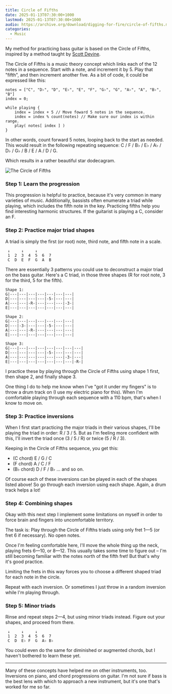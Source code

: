 ```yaml
---
title: Circle of Fifths
date: 2025-01-13T07:30:00+1000
lastmod: 2025-01-13T07:30:00+1000
audio: https://archive.org/download/digging-for-fire/circle-of-fifths.mp3
categories:
  - Music
---
```


My method for practicing bass guitar is based on the Circle of Fifths, inspired by a method taught by [Scott Devine](https://www.youtube.com/@devinebass).

The Circle of Fifths is a music theory concept which links each of the 12 notes in a sequence. Start with a note, and increment it by 5. Play that "fifth", and then increment another five. As a bit of code, it could be expressed like this:

```
notes = ["C", "D♭", "D", "E♭", "E", "F", "G♭", "G", "A♭", "A", "B♭", "B"]
index = 0;

while playing {
    index = index + 5 // Move foward 5 notes in the sequence.
    index = index % count(notes) // Make sure our index is within range.
    play( notes[ index ] )
}
```

<!--more-->

In other words, count forward 5 notes, looping back to the start as needed. This would result in the following repeating sequence: C / F / B♭ / E♭ / A♭ / D♭ / G♭ / B / E / A / D / G.

Which results in a rather beautiful star dodecagram.

![The Circle of Fifths](/images/circle-of-fifths.svg)

### Step 1: Learn the progression

This progression is helpful to practice, because it's very common in many varieties of music. Additionally, bassists often enumerate a triad while playing, which includes the fifth note in the key. Practicing fifths help you find interesting harmonic structures. If the guitarist is playing a C, consider an F.

### Step 2: Practice major triad shapes

A triad is simply the first (or root) note, third note, and fifth note in a scale.

```
 ↓     ↓     ↓
 1  2  3  4  5  6  7
 C  D  E  F  G  A  B
```

There are essentially 3 patterns you could use to deconstruct a major triad on the bass guitar. Here's a C triad, in those three shapes (R for root note, 3 for the third, 5 for the fifth).

```
Shape 1:
G|---|---|---|---|---|---|---|
D|---|---|---|---|-5-|---|---|
A|---|---|-R-|---|---|---|-3-|
E|---|---|---|---|---|---|---|

Shape 2:
G|---|---|---|---|---|---|---|
D|---|-3-|---|---|-5-|---|---|
A|---|---|-R-|---|---|---|---|
E|---|---|---|---|---|---|---|

Shape 3:
G|---|---|---|---|---|---|---|---|
D|---|---|---|---|-5-|---|---|---|
A|---|---|---|---|---|---|-3-|---|
E|---|---|---|---|---|---|---|-R-|
```

I practice these by playing through the Circle of Fifths using shape 1 first, then shape 2, and finally shape 3.

One thing I do to help me know when I've "got it under my fingers" is to throw a drum track on (I use my electric piano for this). When I'm comfortable playing through each sequence with a 110 bpm, that's when I know to move on.

### Step 3: Practice inversions

When I first start practicing the major triads in their various shapes, I'll be playing the triad in order: R / 3 / 5. But as I'm feeling more confident with this, I'll invert the triad once (3 / 5 / R) or twice (5 / R / 3).

Keeping in the Circle of Fifths sequence, you get this:

- (C chord) E / G / C
- (F chord) A / C / F
- (B♭ chord) D / F / B♭
… and so on.

Of course each of these inversions can be played in each of the shapes listed above! So go through each inversion using each shape. Again, a drum track helps a lot!

### Step 4: Combining shapes

Okay with this next step I implement some limitations on myself in order to force brain and fingers into uncomfortable territory.

The task is: Play through the Circle of Fifths triads using only fret 1—5 (or fret 6 if necessary). No open notes.

Once I'm feeling comfortable here, I'll move the whole thing up the neck, playing frets 6—10, or 8—12. This usually takes some time to figure out – I'm still becoming familiar with the notes north of the fifth fret! But that's why it's good practice.

Limiting the frets in this way forces you to choose a different shaped triad for each note in the circle.

Repeat with each inversion. Or sometimes I just throw in a random inversion while I'm playing through.

### Step 5: Minor triads

Rinse and repeat steps 2—4, but using minor triads instead. Figure out your shapes, and proceed from there.

```
 ↓     ↓     ↓
 1  2  3  4  5  6  7
 C  D  E♭ F  G  A♭ B♭
```

You could even do the same for diminished or augmented chords, but I haven't bothered to learn these yet.

---

Many of these concepts have helped me on other instruments, too. Inversions on piano, and chord progressions on guitar. I'm not sure if bass is the best lens with which to approach a new instrument, but it's one that's worked for me so far.